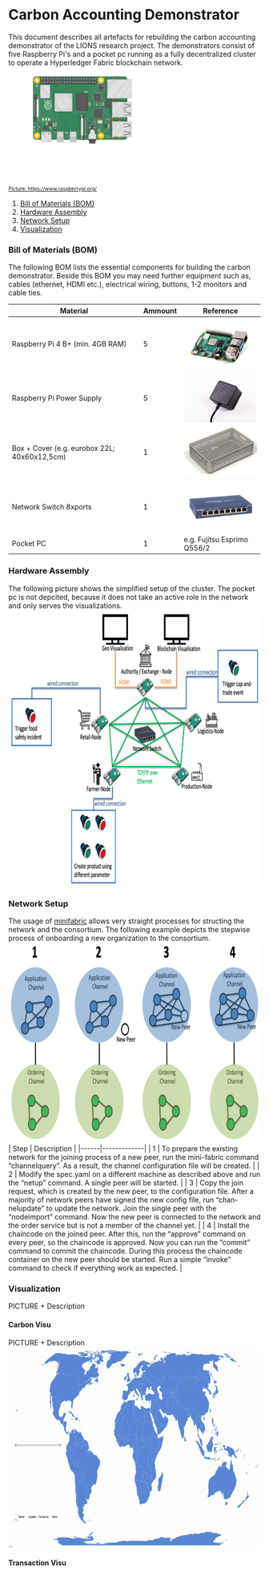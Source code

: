 # Carbon Accounting Demonstrator 

This document describes all artefacts for rebuilding the carbon accounting demonstrator of the LIONS research project. The demonstrators consist of five Raspberry Pi's and a pocket pc running as a fully decentralized cluster to operate a Hyperledger Fabric blockchain network.
<a href="https://www.raspberrypi.com/products/raspberry-pi-4-model-b/"> <img src="./pictures/pi-plug-in.gif" width="320" height="230"/></br>
<font size="1">Picture: https://www.raspberrypi.org/ </font>

1. [Bill of Materials (BOM)](#bill-of-materials)
2. [Hardware Assembly](#hardware-assembly)
3. [Network Setup](#network-setup)
4. [Visualization](#visualization)

### Bill of Materials (BOM)
The following BOM lists the essential components for building the carbon demonstrator. Beside this BOM you may need further equipment such as, cables (ethernet, HDMI etc.), electrical wiring, buttons, 1-2 monitors and cable ties.

| Material                                     | Ammount | Reference                                                                                                                                       |
|----------------------------------------------|---------|-------------------------------------------------------------------------------------------------------------------------------------------------|
| Raspberry Pi 4 B+ (min. 4GB RAM)             | 5       | <a href="https://www.raspberrypi.com/products/raspberry-pi-4-model-b/"> <img src="./pictures/pi.jpeg" width="180" height="100"/> </a>           |
| Raspberry Pi Power Supply                    | 5       | <a href="https://www.raspberrypi.com/products/type-c-power-supply/"> <img src="./pictures/power.jpeg" width="180" height="100"/> </a>           |
| Box + Cover (e.g. eurobox 22L; 40x60x12,5cm) | 1       | <a href="https://www.surplus-systems.de/produkte/euronormboxen/"> <img src="./pictures/box.png" width="180" height="100"/> </a>                 |
| Network Switch 8xports                       | 1       | <a href="https://www.netgear.com/de/business/wired/switches/unmanaged/gs108/"> <img src="./pictures/switch.png" width="150" height="100"/> </a> |
| Pocket PC                                    | 1       | e.g. Fujitsu Esprimo Q556/2                                                                                                                     |


### Hardware Assembly 
The following picture shows the simplified setup of the cluster. The pocket pc is not depcited, because it does not take an active role in the network and only serves the visualizations.
<img src="./pictures/cluster.png" width="800" height="550"/>

### Network Setup
The usage of [minifabric](https://github.com/hyperledger-labs/minifabric) allows very straight processes for structing the network and the consortium. The following example depicts the stepwise process of onboarding a new organization to the consortium.</br>
<img src="./pictures/nodes.png" width="800" height="400"/></br>
| Step | Description |
|------|-------------|
| 1    | To prepare the existing network for the joining process of a new peer, run the mini-fabric command “channelquery”. As a result, the channel configuration file will be created.            |
| 2    | Modify the spec.yaml on a different machine as described above and run the “netup” command. A single peer will be started.            |
| 3    | Copy the join request, which is created by the new peer, to the configuration file. After a majority of network peers have signed the new config file, run “chan-nelupdate” to update the network. Join the single peer with the “nodeimport” command. Now the new peer is connected to the network and the order service but is not a member of the channel yet.            |
| 4    | Install the chaincode on the joined peer. After this, run the “approve” command on every peer, so the chaincode is approved. Now you can run the “commit” command to commit the chaincode. During this process the chaincode container on the new peer should be started. Run a simple “invoke” command to check if everything work as expected.            |

### Visualization
PICTURE + Description 
#### Carbon Visu
PICTURE + Description 
<img src="./pictures/carbon_visu.gif" width="800" height="400"/></br>
#### Transaction Visu

